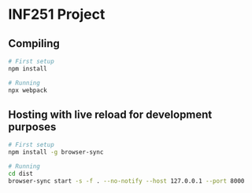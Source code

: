 # INF251 Project

## Compiling

```sh
# First setup
npm install

# Running
npx webpack
```

## Hosting with live reload for development purposes

```sh
# First setup
npm install -g browser-sync

# Running
cd dist
browser-sync start -s -f . --no-notify --host 127.0.0.1 --port 8000
```
